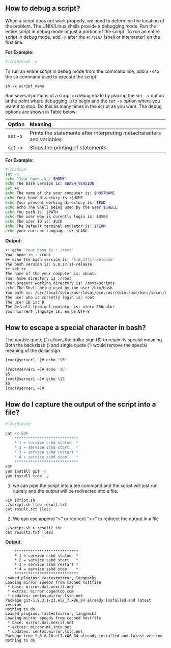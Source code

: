 ## How to debug a script?
When a script does not work properly, we need to determine the location of the problem. The UNIX/Linux shells provide a debugging mode. Run the entire script in debug mode or just a portion of the script. To run an entire script in debug mode, add `-x` after the `#!/bin/` [shell or interpreter] on the first line.

**For Example:**
```sh
#!/bin/bash -x
```

To run an entire script in debug mode from the command line, add a -x to the sh command used to execute the script:
```
sh -x script_name
```

Run several portions of a script in debug mode by placing the `set -x` option at the point where debugging is to begin and the `set +x` option where you want it to stop. Do this as many times in the script as you want. The debug options are shown in Table below:

| Option | Meaning | 
| :--- | :--- | 
| set -x | Prints the statements after interpreting metacharacters and variables |
| set +x | Stops the printing of statements |

**For Example:**
```sh
#!/bin/sh
set -x
echo "Your home is : $HOME"
echo The bash version is: $BASH_VERSION
set +x
echo The name of the your computer is: $HOSTNAME
echo Your home directory is :$HOME
echo Your present working directory is: $PWD
echo echo The Shell being used by the user $SHELL
echo You path is: $PATH
echo The user who is curently login is: $USER
echo The user ID is: $UID
echo The Default terminal emulator is: $TERM
echo your current language is: $LANG
```

**Output:**
```sh
++ echo 'Your home is : /root'
Your home is : /root
++ echo The bash version is: '5.0.17(1)-release'
The bash version is: 5.0.17(1)-release
++ set +x
The name of the your computer is: ubuntu
Your home directory is :/root
Your present working directory is: /root/scripts
echo The Shell being used by the user /bin/bash
You path is: /usr/local/sbin:/usr/local/bin:/usr/sbin:/usr/bin:/sbin:/bin:/snap/bin
The user who is curently login is: root
The user ID is: 0
The Default terminal emulator is: xterm-256color
your current language is: en_US.UTF-8
```

## How to escape a special character in bash?
The double quote (") allows the dollar sign ($) to retain its special meaning. Both the backslash (\) and single quote (') would remove the special meaning of the dollar sign. 

```sh
[root@server1 ~]# echo "$5"
 
[root@server1 ~]# echo '$5'
$5
[root@server1 ~]# echo \$5
$5
[root@server1 ~]#
```

## How do I capture the output of the script into a file? 
```sh
#!/bin/bash
 
cat << EOF
    ****************************
    * 1 = service sshd status  *
    * 2 = service sshd start   *
    * 3 = service sshd restart *
    * 4 = service sshd stop    *
    ****************************
EOF
yum install git -y
yum install tree -y
```

1. we can pipe the script into a tee command and the script will just run quirely and the output will be redirected into a file.
```
vim script.sh
./script.sh |tee result.txt
cat result.txt |less
```

2. We can use append “>” or redirect “>>” to redirect the output in a file
```
./script.sh > result2.txt
cat result2.txt |less
```

**Output:**
```
    ****************************
    * 1 = service sshd status  *
    * 2 = service sshd start   *
    * 3 = service sshd restart *
    * 4 = service sshd stop    *
    ****************************
Loaded plugins: fastestmirror, langpacks
Loading mirror speeds from cached hostfile
 * base: mirror.dal.nexril.net
 * extras: mirror.cogentco.com
 * updates: centos.mirror.lstn.net
Package git-1.8.3.1-21.el7_7.x86_64 already installed and latest version
Nothing to do
Loaded plugins: fastestmirror, langpacks
Loading mirror speeds from cached hostfile
 * base: mirror.dal.nexril.net
 * extras: mirror.mi.incx.net
 * updates: centos.mirror.lstn.net
Package tree-1.6.0-10.el7.x86_64 already installed and latest version
Nothing to do
```

